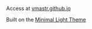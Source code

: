 Access at [vmastr.github.io](https://vmastr.github.io/)

Built on the [Minimal Light Theme](https://github.com/yaoyao-liu/minimal-light)
